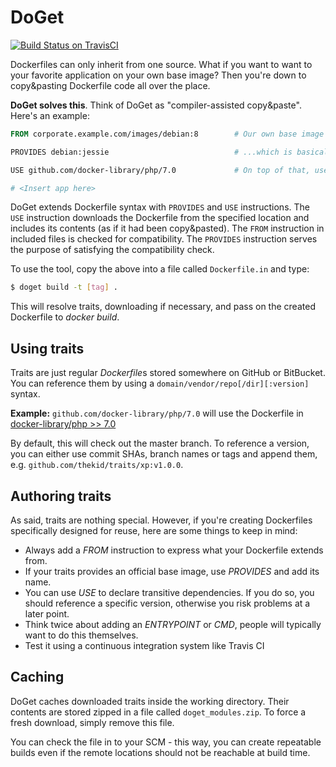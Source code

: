 DoGet
=====
[![Build Status on TravisCI](https://secure.travis-ci.org/tueftler/doget.png)](http://travis-ci.org/tueftler/doget)

Dockerfiles can only inherit from one source. What if you want to want to your favorite application on your own base image? Then you're down to copy&pasting Dockerfile code all over the place. 

**DoGet solves this**. Think of DoGet as "compiler-assisted copy&paste". Here's an example:

```dockerfile
FROM corporate.example.com/images/debian:8        # Our own base image

PROVIDES debian:jessie                            # ...which is basically Debian Jessie

USE github.com/docker-library/php/7.0             # On top of that, use official PHP 7.0

# <Insert app here>
```

DoGet extends Dockerfile syntax with `PROVIDES` and `USE` instructions. The `USE` instruction downloads the Dockerfile from the specified location and includes its contents (as if it had been copy&pasted). The `FROM` instruction in included files is checked for compatibility. The `PROVIDES` instruction serves the purpose of satisfying the compatibility check.

To use the tool, copy the above into a file called `Dockerfile.in` and type:

```sh
$ doget build -t [tag] .
```

This will resolve traits, downloading if necessary, and pass on the created Dockerfile to *docker build*.

## Using traits

Traits are just regular *Dockerfile*s stored somewhere on GitHub or BitBucket. You can reference them by using a `domain/vendor/repo[/dir][:version]` syntax. 

**Example:** `github.com/docker-library/php/7.0` will use the Dockerfile in [docker-library/php >> 7.0](https://github.com/docker-library/php/tree/master/7.0)

By default, this will check out the master branch. To reference a version, you can either use commit SHAs, branch names or tags and append them, e.g. `github.com/thekid/traits/xp:v1.0.0`.

## Authoring traits

As said, traits are nothing special. However, if you're creating Dockerfiles specifically designed for reuse, here are some things to keep in mind:

* Always add a *FROM* instruction to express what your Dockerfile extends from.
* If your traits provides an official base image, use *PROVIDES* and add its name.
* You can use *USE* to declare transitive dependencies. If you do so, you should reference a specific version, otherwise you risk problems at a later point.
* Think twice about adding an *ENTRYPOINT* or *CMD*, people will typically want to do this themselves.
* Test it using a continuous integration system like Travis CI

## Caching

DoGet caches downloaded traits inside the working directory. Their contents are stored zipped in a file called `doget_modules.zip`. To force a fresh download, simply remove this file.

You can check the file in to your SCM - this way, you can create repeatable builds even if the remote locations should not be reachable at build time.